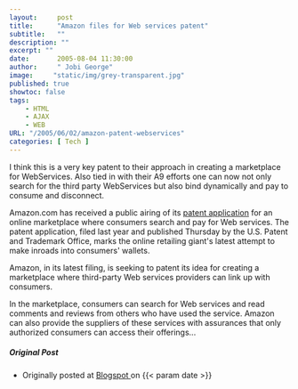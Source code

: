 ```yaml
---
layout:     post
title:      "Amazon files for Web services patent"
subtitle:   ""
description: ""
excerpt: ""
date:       2005-08-04 11:30:00
author:     " Jobi George"
image:     "static/img/grey-transparent.jpg"
published: true
showtoc: false 
tags:
    - HTML
    - AJAX
    - WEB
URL: "/2005/06/02/amazon-patent-webservices"
categories: [ Tech ]
---
```


I think this is a very key patent to their approach in creating a marketplace for WebServices. Also tied in with their A9 efforts one can now not only search for the third party WebServices but also bind dynamically and pay to consume and disconnect.

Amazon.com has received a public airing of its [patent application](https://patents.justia.com/company/amazon?list=patents) for an online marketplace where consumers search and pay for Web services. The patent application, filed last year and published Thursday by the U.S. Patent and Trademark Office, marks the online retailing giant's latest attempt to make inroads into consumers' wallets.

Amazon, in its latest filing, is seeking to patent its idea for creating a marketplace where third-party Web services providers can link up with consumers.

In the marketplace, consumers can search for Web services and read comments and reviews from others who have used the service. Amazon can also provide the suppliers of these services with assurances that only authorized consumers can access their offerings...



##### Original Post

* Originally posted at [ Blogspot ]( http://jobig.blogspot.com/2005/08/amazon-files-for-web-services-patent.html) on {{< param date >}}


